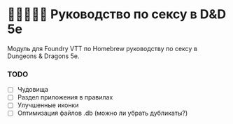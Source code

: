 # 🧙‍♂️💘🧙‍♀️ Руководство по сексу в D&D 5e

Модуль для Foundry VTT по Homebrew руководству по сексу в Dungeons & Dragons 5e.

### TODO

- [ ] Чудовища
- [ ] Раздел приложения в правилах
- [ ] Улучшенные иконки
- [ ] Оптимизация файлов .db (можно ли убрать дубликаты?)